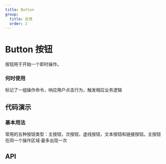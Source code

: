 ```yaml
---
title: Button
group:
  title: 反馈
  order: 2
---
```


# Button 按钮

按钮用于开始一个即时操作。

### 何时使用

标记了一组操作命令，响应用户点击行为，触发相应业务逻辑

## 代码演示

### 基本用法

常用的五种按钮类型：主按钮，次按钮，虚线按钮，文本按钮和链接按钮。主按钮在同一个操作区域·最多出现一次
<code src="./demo/basic.tsx"></code>

## API

